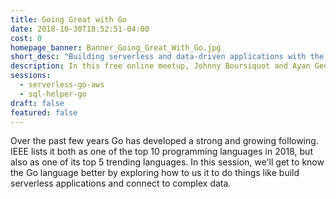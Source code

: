 ```yaml
---
title: Going Great with Go
date: 2018-10-30T18:52:51-04:00
cost: 0
homepage_banner: Banner_Going_Great_With_Go.jpg
short_desc: "Building serverless and data-driven applications with the Go programming language."
description: In this free online meetup, Johnny Boursiquot and Ayan George will discuss building serverless and data-driven applications with the Go programming language.
sessions:
  - serverless-go-aws
  - sql-helper-go
draft: false
featured: false
---
```


Over the past few years Go has developed a strong and growing following. IEEE lists it both as one of the top 10 programming languages in 2018, but also as one of its top 5 trending languages. In this session, we'll get to know the Go language better by exploring how to us it to do things like build serverless applications and connect to complex data.
